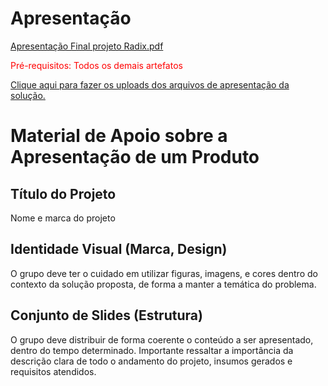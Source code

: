# Apresentação

[Apresentação Final projeto Radix.pdf](https://github.com/ICEI-PUC-Minas-PMV-ADS/pmv-ads-2022-2-e1-proj-web-t3-grupo-2-1/blob/aa02253b421a8cc94bac38eb18564523087d267d/presentation/Apresenta%C3%A7%C3%A3o%20Final%20projeto%20Radix.pdf)

<span style="color:red">Pré-requisitos: Todos os demais artefatos</span>

<a href="../presentation/README.md"> Clique aqui para fazer os uploads dos arquivos de apresentação da solução.</a>

# Material de Apoio sobre a Apresentação de um Produto

## Título do Projeto

Nome e marca do projeto

## Identidade Visual (Marca, Design)

O grupo deve ter o cuidado em utilizar figuras, imagens, e cores dentro do contexto da solução proposta, de forma a manter a temática do problema.


## Conjunto de Slides (Estrutura)

O grupo deve distribuir de forma coerente o conteúdo a ser apresentado, dentro do tempo determinado. Importante ressaltar a importância da descrição clara de todo o andamento do projeto, insumos gerados e requisitos atendidos.
 

